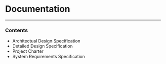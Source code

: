 # Documentation

---

### Contents
- Architectual Design Specification
- Detailed Design Specification
- Project Charter
- System Requirements Specification